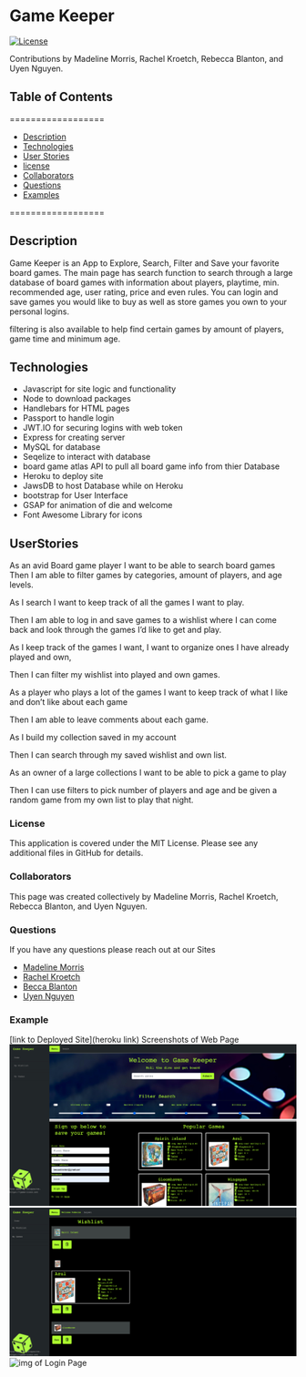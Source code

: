 # Game Keeper
[![License](https://img.shields.io/badge/License-MIT-yellow.svg)](https://opensource.org/licenses/MIT)

Contributions by Madeline Morris, Rachel Kroetch, Rebecca Blanton, and Uyen Nguyen.
    
## Table of Contents
==================
* [Description](#Description)
* [Technologies](#Technologies) 
* [User Stories](#UserStories)
* [license](#license) 
* [Collaborators](#Collaborators)
* [Questions](#Questions)
* [Examples](#Examples)

==================
    
## Description

Game Keeper is an App to Explore, Search, Filter and Save your favorite board games. The main page has search function to search through a large database of board games with information about players, playtime, min. recommended age, user rating, price and even rules. You can login and save games you would like to buy as well as store games you own to your personal logins. 

filtering is also available to help find certain games by amount of players, game time and minimum age.
## Technologies

* Javascript for site logic and functionality
* Node to download packages
* Handlebars for HTML pages
* Passport to handle login
* JWT.IO for securing logins with web token
* Express for creating server
* MySQL for database 
* Seqelize to interact with database 
* board game atlas API to pull all board game info from thier Database
* Heroku to deploy site
* JawsDB to host Database while on Heroku
* bootstrap for User Interface
* GSAP for animation of die and welcome
* Font Awesome Library for icons

    
## UserStories
As an avid Board game player I want to be able to search board games Then I am able to filter games by categories, amount of players, and age levels.

As I search I want to keep track of all the games I want to play.

Then I am able to log in and save games to a wishlist where I can come back and look through the games I’d like to get and play.

As I keep track of the games I want, I want to organize ones I have already played and own,

Then I can filter my wishlist into played and own games.

As a player who plays a lot of the games I want to keep track of what I like and don’t like about each game

Then I am able to leave comments about each game.

As I build my collection saved in my account

Then I can search through my saved wishlist and own list.

As an owner of a large collections I want to be able to pick a game to play

Then I can use filters to pick number of players and age and be given a random game from my own list to play that night.
### License

This application is covered under the MIT License. Please see any additional files in GitHub for details.
### Collaborators

This page was created collectively by Madeline Morris, Rachel Kroetch, Rebecca Blanton, and Uyen Nguyen.
### Questions

If you have any questions please reach out at our Sites
* [Madeline Morris](https://github.com/madehopemorr)
* [Rachel Kroetch](https://github.com/rekroetch)
* [Becca Blanton](https://github.com/BeccaBlanton)
* [Uyen Nguyen](https://github.com/uyennguyen30696)


### Example
[link to Deployed Site](heroku link)
Screenshots of Web Page
![img of Welcome page](./public/img/gamekeeperWelcome.png)
![img of Wishlist Page](./public/img/gamekeeperWishlist.png)
![img of Login Page](./public/img/gamekeeperLogin.png)
